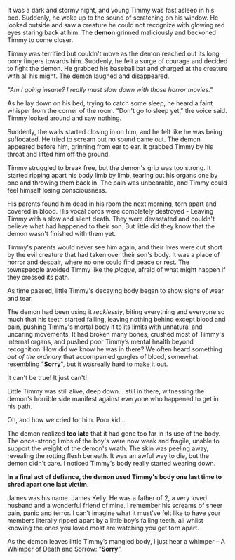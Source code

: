 It was a dark and stormy night, and young Timmy was fast asleep in his bed. Suddenly, he woke up to the sound of scratching on his window. He looked outside and saw a creature he could not recognize with glowing red eyes staring back at him. The **demon** grinned maliciously and beckoned Timmy to come closer.

Timmy was terrified but couldn't move as the demon reached out its long, bony fingers towards him. Suddenly, he felt a surge of courage and decided to fight the demon. He grabbed his baseball bat and charged at the creature with all his might. The demon laughed and disappeared.

*"Am I going insane? I really must slow down with those horror movies."*

As he lay down on his bed, trying to catch some sleep, he heard a faint whisper from the corner of the room. "Don't go to sleep yet," the voice said. Timmy looked around and saw nothing.

Suddenly, the walls started closing in on him, and he felt like he was being suffocated. He tried to scream but no sound came out. The demon appeared before him, grinning from ear to ear. It grabbed Timmy by his throat and lifted him off the ground.

Timmy struggled to break free, but the demon's grip was too strong. It started ripping apart his body limb by limb, tearing out his organs one by one and throwing them back in. The pain was unbearable, and Timmy could feel himself losing consciousness.

His parents found him dead in his room the next morning, torn apart and covered in blood. His vocal cords were completely destroyed - Leaving Timmy with a slow and silent death. They were devastated and couldn't believe what had happened to their son. But little did they know that the demon wasn't finished with them yet.

Timmy's parents would never see him again, and their lives were cut short by the evil creature that had taken over their son's body. It was a place of horror and despair, where no one could find peace or rest. The townspeople avoided Timmy like the *plague*, afraid of what might happen if they crossed its path.

As time passed, little Timmy's decaying body began to show signs of wear and tear.

The demon had been using it *recklessly*, biting everything and everyone so much that his teeth started falling, leaving nothing behind except blood and pain, pushing Timmy's mortal body it to its limits with unnatural and uncaring movements. It had broken many bones, crushed most of Timmy's internal organs, and pushed poor Timmy’s mental health beyond recognition. How did we know he was in there? We often heard something *out of the ordinary* that accompanied gurgles of blood, somewhat resembling "**Sorry**", but it wasreally hard to make it out.

It can't be true! It just can't!

Little Timmy was still alive, deep down... still in there, witnessing the demon's horrible side manifest against everyone who happened to get in his path.

Oh, and how we cried for him. Poor kid...

The demon realized **too late** that it had gone too far in its use of the body. The once-strong limbs of the boy's were now weak and fragile, unable to support the weight of the demon's wrath. The skin was peeling away, revealing the rotting flesh beneath. It was an awful way to die, but the demon didn't care. I noticed Timmy's body really started wearing down.

**In a final act of defiance, the demon used Timmy's body one last time to shred apart one last victim.**

James was his name. James Kelly. He was a father of 2, a very loved husband and a wonderful friend of mine. I remember his screams of sheer pain, panic and terror. I can’t imagine what it must’ve felt like to have your members literally ripped apart by a little boy’s falling teeth, all whilst knowing the ones you loved most are watching you get torn apart.

As the demon leaves little Timmy’s mangled body, I just hear a whimper – A Whimper of Death and Sorrow: “**Sorry**”.
